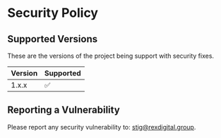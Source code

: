 # Security Policy

## Supported Versions

These are the versions of the project being support with security fixes.

| Version | Supported          |
| ------- | ------------------ |
| 1.x.x  | :white_check_mark: |

## Reporting a Vulnerability

Please report any security vulnerability to: [stig@rexdigital.group](mailto:stig@rexdigital.group).
